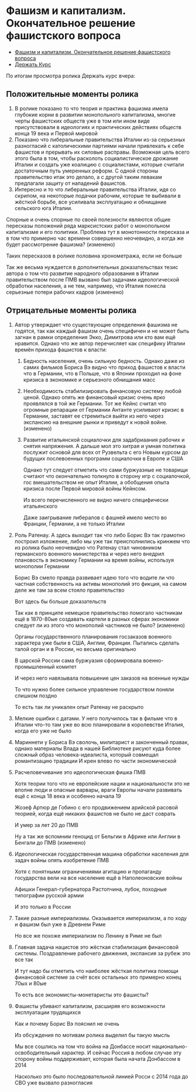 # Фашизм и капитализм. Окончательное решение фашистского вопроса

- [Фашизм и капитализм. Окончательное решение фашистского вопроса](https://www.youtube.com/watch?v=fd8ChCZecZ4)
- [Держать Курс](https://www.youtube.com/@keepkurs/videos)

По итогам просмотра ролика Держать курс вчера: 

## Положительные моменты ролика

1. В ролике показано то что теория и практика фашизма имела глубокие корни в развитии монопольного капитализма, многие черты фашистских обществ уже в том или ином виде присутствовали в идеологиях и практических действиях обществ конца 19 века и Первой мировой
2. Показано что либеральные правительства Италии из-за серьезных разногласий с католическими партиями начали привлекать к себе фашистов и прерывать их силовые расправы. Возможная цель всего этого была в том, чтобы расколоть социалистическое дрожание Италии и создать уже коалицию с социалистами, которые считали достаточным путь умеренных реформ. С одной стороны правительство итак это делало, а с другой таким левакам предлагали защиту от нападений фашистов.
3. Интересно и то что либеральные правительства Италии, идя со скрипом, на некоторые подачки рабочим, которые те выбивали в жёсткой борьбе, все усиливала эксплуатацию и обнищание сельского юга Италии.

Спорные и очень спорные по своей полезности являются общие пересказы положений ряда марксистских работ о монопольном капитализме и его политики. Проблема тут в монотонности пересказа и в том что примерно час времени совершенно неочевидно, а когда же будет рассмотрение фашизма? (изменено)

Таких пересказов в ролике половина хронометража, если не больше

Так же весьма нуждается в дополнительных доказательствах тезис автора о том что развитие народного образования в Италии правительством после ПМВ вызвано был задачами идеологической обработки населения, а не тем, например, что Италия понесла серьезные потери рабочих кадров (изменено)

## Отрицательные моменты ролика

1. Автор утверждает что существующие определения фашизма не годятся, так как каждый фашизм очень специфичен и не может быть загнан в рамки определения Экко, Димитрова или кто вам ещё нравится. Однако что же автор перечисляет как специфику Италии времён прихода фашистов к власти:
   1. Бедность населения, очень сильную бедность. Однако даже из самих фильмов Бориса Вэ  видно что приход фашистов к власти что в Германии, что в Польше, что в Японии проходил на фоне кризиса в экономике и серьезного обнищания масс
   2. Необходимость стабилизировать финансовую систему любой ценой.  Однако опять же финансовый кризис очень ярко проявлялся в той же Германии. Тот же Кейнс считал что огромные репарации от Германии Антанте усиливают кризис в Германии, заставят ее стремиться выйти из него через экспансию на внешние рынки и приведут к новой войне. (изменено)
   3. Развитие итальянской социалочки для задабриаания рабочих и снятия напряжения. А дальше мол это хитрая и умная политика послужит основой для всех от Рузвельта с его Новым курсом до будущих послевоенных программ социалочки в Европе и США
        
        Однако тут следует отметить что сами буржуазные не товарищи считают что окончательно толкнуло в сторону игр с социалочкой, гос вмешательством не опыт Италии, а обобщения опыта кризиса после Первой мировой войны  Кейнсом.
        
        Из всего перечисленного не видно ничего специфически итальянского
        
        Даже заигрывание либералов с фашней имело место во Франции, Германии, а не только Италии
2. Роль Ратенау. А здесь выходит так что либо Борис Вэ так грамотно построил изложение, либо мы уже так преисполнились кринжем что из ролика было неочевидно что Ратенау стал чиновником германского военного министерства и через него внедрил плановость в экономику Германии на время войны, используя монополии Германии
    
    Борис Вэ смело правда развивает идею того что водите ли что частная собственность на активы монополий это фикция, на самом деле же там за всем стояло правительство

    Вот здесь бы больше доказательств

    Так как в принципе немецкое правительство помогало частникам ещё в 1870-80ые создавать картели в разных сферах экономики следует ли из этого что монополий частников не было? (изменено)

    Органы государственного планирования госзаказов военного характера уже были в США, Англии, Франции. Пытались сделать талой орган и в России, но весьма оригинально

    В царской России сама буржуазия сформировала военно-промышленный комитет

    И через него навязывала повышение цен заказов на военные нужды
    
    То что нужно более сильное управление государством поняли слишком поздно

    То есть так ли уникален опыт Ратенау не раскрыто
3. Мелкие ошибки с датами. У него получилось так в фильме что в Италии что-то там уже во всю планировали в королевстве Италия, когда его уже не было
4. Мариннети у Бориса Вэ сволочь, милитарист и законченный правак, однако материалы Влада в нашей Библиотеке рисуют куда более сложный образ человека-идеалиста, который совмещал романтизацию традиции И крен влево по части экономической
5. Расчеловечивание это идеологическая фишка ПМВ
    
    Хотя теории того что не европейские нации и национальности это не вполне люди и опасные варвары, враги Европы начали развивать ещё с конца 18 века и особенно начала 19

    Жозеф Артюр де Гобино с его продвижением арийской расовой теорией, когда ещё никаких фашистов не было не даст соврать

    И умер за лет 20 до ПМВ

    Ну а так же вспомним геноцид от Бельгии в Африке или Англии в Бенгали до ПМВ (изменено)
6. Идеологическая государственная машина обработки населения для задач войны опять изобретение ПМВ

    Хотя с понятными ограничениями агитацию и пропаганду государства вели на все население ещё в Наполеоновские войны

    Афишки Генерал-губернатора Растопчина, лубок, походные типографии русской армии

    И это только в России
7. Такие разные империализмы. Оказывается империализм, а по ходу и фашизм был уже в Древнем Риме
    
    Но все же похоже империализм по Ленину в Риме не был
8. Главная задача нацистов это жёсткая стабилизация финансовой системы. Поздравление рабочего движения, экспансия за рубеж это все так

    И тут надо бы отметить что наиболее жёсткая политика помощи финансовой системе за счёт всех остальных это примерно конец 70ых и 80ые

    То есть все экономисты-монетаристы это фашисты?
9. Фашисты убивают капитализм, расширяя его возможности эксплуатации трудящихся

    Как и почему Борис Вэ пояснил не очень

    Из обсуждения по мотивам ролика выделил бы такую мысль

    Мы все сошлись на том что война на Донбассе носит национально-освободительный характер.  И сейчас Россия в любом случае эту сторону войны поддерживает, которая была начата Донбассом в 2014

    Насколько это было последовательной линией Росси с 2014 года до СВО  уже вызвало разногласия


